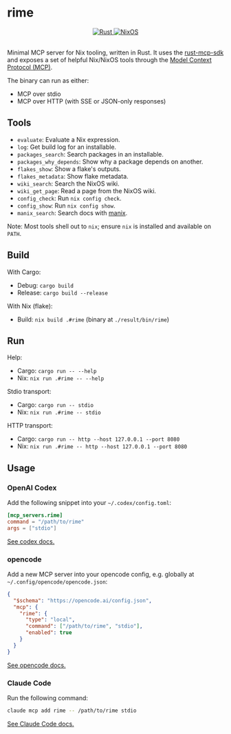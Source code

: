 # rime

<div align="center">
    <a href="https://www.rust-lang.org/">
        <img src="https://img.shields.io/badge/Written_In-Rust-ce412b?style=for-the-badge&logo=rust" alt="Rust" />
    </a>
    <a href="https://nixos.org">
        <img src="https://img.shields.io/badge/MCP_for-NixOS-7ebae4?style=for-the-badge&logo=nixos" alt="NixOS" />
    </a>
</div>

<br>

Minimal MCP server for Nix tooling, written in Rust. It uses the [rust-mcp-sdk](https://github.com/rust-mcp-stack/rust-mcp-sdk)
and exposes a set of helpful Nix/NixOS tools through the [Model Context Protocol (MCP)](https://modelcontextprotocol.io).

The binary can run as either:

- MCP over stdio
- MCP over HTTP (with SSE or JSON-only responses)

## Tools

- `evaluate`: Evaluate a Nix expression.
- `log`: Get build log for an installable.
- `packages_search`: Search packages in an installable.
- `packages_why_depends`: Show why a package depends on another.
- `flakes_show`: Show a flake's outputs.
- `flakes_metadata`: Show flake metadata.
- `wiki_search`: Search the NixOS wiki.
- `wiki_get_page`: Read a page from the NixOS wiki.
- `config_check`: Run `nix config check`.
- `config_show`: Run `nix config show`.
- `manix_search`: Search docs with [manix](https://github.com/mlvzk/manix).

Note: Most tools shell out to `nix`; ensure `nix` is installed and available on `PATH`.

## Build

With Cargo:
- Debug: `cargo build`
- Release: `cargo build --release`

With Nix (flake):
- Build: `nix build .#rime` (binary at `./result/bin/rime`)

## Run

Help:
- Cargo: `cargo run -- --help`
- Nix: `nix run .#rime -- --help`

Stdio transport:
- Cargo: `cargo run -- stdio`
- Nix: `nix run .#rime -- stdio`

HTTP transport:
- Cargo: `cargo run -- http --host 127.0.0.1 --port 8080`
- Nix: `nix run .#rime -- http --host 127.0.0.1 --port 8080`

## Usage

### OpenAI Codex

Add the following snippet into your `~/.codex/config.toml`:

```toml
[mcp_servers.rime]
command = "/path/to/rime"
args = ["stdio"]
```

[See codex docs.](https://github.com/openai/codex?tab=readme-ov-file#model-context-protocol-mcp)

### opencode

Add a new MCP server into your opencode config, e.g. globally at `~/.config/opencode/opencode.json`:

```json
{
  "$schema": "https://opencode.ai/config.json",
  "mcp": {
    "rime": {
      "type": "local",
      "command": ["/path/to/rime", "stdio"],
      "enabled": true
    }
  }
}
```

[See opencode docs.](https://opencode.ai/docs/mcp-servers)

### Claude Code

Run the following command:

```bash
claude mcp add rime -- /path/to/rime stdio
```

[See Claude Code docs.](https://docs.anthropic.com/en/docs/claude-code/mcp#local-scope)

